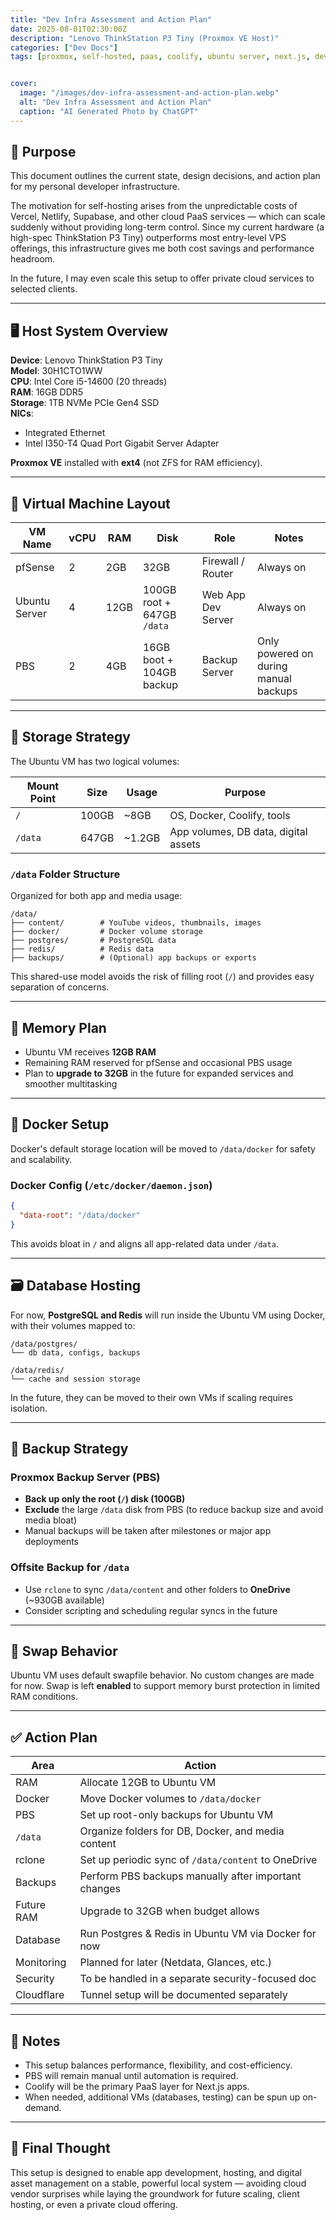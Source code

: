 ```yaml
---
title: "Dev Infra Assessment and Action Plan"
date: 2025-08-01T02:30:00Z
description: "Lenovo ThinkStation P3 Tiny (Proxmox VE Host)"
categories: ["Dev Docs"]
tags: [proxmox, self-hosted, paas, coolify, ubuntu server, next.js, devops, homelab, lenovo thinkstation, cloudflare tunnel, docker, postgres, react, web development, hugo, virtualization, pbs, backups, self-hosting]


cover:
  image: "/images/dev-infra-assessment-and-action-plan.webp"
  alt: "Dev Infra Assessment and Action Plan"
  caption: "AI Generated Photo by ChatGPT"
---
```


## 🧭 Purpose

This document outlines the current state, design decisions, and action plan for my personal developer infrastructure.

The motivation for self-hosting arises from the unpredictable costs of Vercel, Netlify, Supabase, and other cloud PaaS services — which can scale suddenly without providing long-term control. Since my current hardware (a high-spec ThinkStation P3 Tiny) outperforms most entry-level VPS offerings, this infrastructure gives me both cost savings and performance headroom.

In the future, I may even scale this setup to offer private cloud services to selected clients.

---

## 🖥️ Host System Overview

**Device**: Lenovo ThinkStation P3 Tiny  
**Model**: 30H1CTO1WW  
**CPU**: Intel Core i5-14600 (20 threads)  
**RAM**: 16GB DDR5  
**Storage**: 1TB NVMe PCIe Gen4 SSD  
**NICs**:
- Integrated Ethernet
- Intel I350-T4 Quad Port Gigabit Server Adapter

**Proxmox VE** installed with **ext4** (not ZFS for RAM efficiency).

---

## 🧩 Virtual Machine Layout

| VM Name     | vCPU | RAM   | Disk          | Role                    | Notes |
|-------------|------|-------|----------------|--------------------------|-------|
| pfSense     | 2    | 2GB   | 32GB           | Firewall / Router       | Always on |
| Ubuntu Server | 4  | 12GB  | 100GB root + 647GB `/data` | Web App Dev Server | Always on |
| PBS         | 2    | 4GB   | 16GB boot + 104GB backup | Backup Server         | Only powered on during manual backups |

---

## 💽 Storage Strategy

The Ubuntu VM has two logical volumes:

| Mount Point | Size   | Usage | Purpose                              |
|-------------|--------|-------|--------------------------------------|
| `/`         | 100GB  | ~8GB  | OS, Docker, Coolify, tools           |
| `/data`     | 647GB  | ~1.2GB| App volumes, DB data, digital assets |

### `/data` Folder Structure

Organized for both app and media usage:

```
/data/
├── content/        # YouTube videos, thumbnails, images
├── docker/         # Docker volume storage
├── postgres/       # PostgreSQL data
├── redis/          # Redis data
├── backups/        # (Optional) app backups or exports
```

This shared-use model avoids the risk of filling root (`/`) and provides easy separation of concerns.

---

## 🧠 Memory Plan

- Ubuntu VM receives **12GB RAM**
- Remaining RAM reserved for pfSense and occasional PBS usage
- Plan to **upgrade to 32GB** in the future for expanded services and smoother multitasking

---

## 🐳 Docker Setup

Docker's default storage location will be moved to `/data/docker` for safety and scalability.

### Docker Config (`/etc/docker/daemon.json`)
```json
{
  "data-root": "/data/docker"
}
```

This avoids bloat in `/` and aligns all app-related data under `/data`.

---

## 🗃️ Database Hosting

For now, **PostgreSQL and Redis** will run inside the Ubuntu VM using Docker, with their volumes mapped to:

```
/data/postgres/
└── db data, configs, backups

/data/redis/
└── cache and session storage
```

In the future, they can be moved to their own VMs if scaling requires isolation.

---

## 🔁 Backup Strategy

### Proxmox Backup Server (PBS)

- **Back up only the root (`/`) disk (100GB)**
- **Exclude** the large `/data` disk from PBS (to reduce backup size and avoid media bloat)
- Manual backups will be taken after milestones or major app deployments

### Offsite Backup for `/data`

- Use `rclone` to sync `/data/content` and other folders to **OneDrive** (~930GB available)
- Consider scripting and scheduling regular syncs in the future

---

## 🔧 Swap Behavior

Ubuntu VM uses default swapfile behavior. No custom changes are made for now. Swap is left **enabled** to support memory burst protection in limited RAM conditions.

---

## ✅ Action Plan

| Area | Action |
|------|--------|
| RAM  | Allocate 12GB to Ubuntu VM |
| Docker | Move Docker volumes to `/data/docker` |
| PBS | Set up root-only backups for Ubuntu VM |
| `/data` | Organize folders for DB, Docker, and media content |
| rclone | Set up periodic sync of `/data/content` to OneDrive |
| Backups | Perform PBS backups manually after important changes |
| Future RAM | Upgrade to 32GB when budget allows |
| Database | Run Postgres & Redis in Ubuntu VM via Docker for now |
| Monitoring | Planned for later (Netdata, Glances, etc.) |
| Security | To be handled in a separate security-focused doc |
| Cloudflare | Tunnel setup will be documented separately |

---

## 📌 Notes

- This setup balances performance, flexibility, and cost-efficiency.
- PBS will remain manual until automation is required.
- Coolify will be the primary PaaS layer for Next.js apps.
- When needed, additional VMs (databases, testing) can be spun up on-demand.

---

## 🔮 Final Thought

This setup is designed to enable app development, hosting, and digital asset management on a stable, powerful local system — avoiding cloud vendor surprises while laying the groundwork for future scaling, client hosting, or even a private cloud offering.